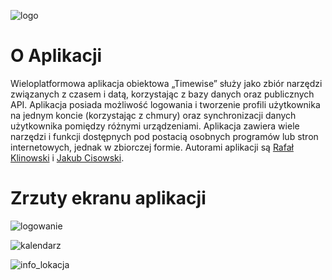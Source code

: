 ![logo](https://i.imgur.com/BhuvFfi.png)

# O Aplikacji

Wieloplatformowa aplikacja obiektowa „Timewise” służy jako zbiór narzędzi związanych z czasem i datą, korzystając z bazy danych oraz publicznych API. Aplikacja posiada możliwość logowania i tworzenie profili użytkownika na jednym koncie (korzystając z chmury) oraz synchronizacji danych użytkownika pomiędzy różnymi urządzeniami. Aplikacja zawiera  wiele narzędzi i funkcji dostępnych pod postacią osobnych programów lub stron internetowych, jednak w zbiorczej formie. Autorami aplikacji są [Rafał Klinowski](https://github.com/stukeley) i [Jakub Cisowski](https://github.com/JakubCisowski).

# Zrzuty ekranu aplikacji

![logowanie](https://i.imgur.com/aes7KH3.png)

![kalendarz](https://i.imgur.com/pOU4d9g.png)

![info_lokacja](https://i.imgur.com/7hjddNs.png)
